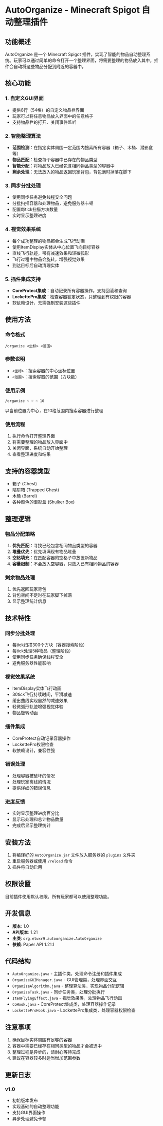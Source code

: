 # AutoOrganize - Minecraft Spigot 自动整理插件

## 功能概述

AutoOrganize 是一个 Minecraft Spigot 插件，实现了智能的物品自动整理系统。玩家可以通过简单的命令打开一个整理界面，将需要整理的物品放入其中，插件会自动将这些物品分配到附近的容器中。

## 核心功能

### 1. 自定义GUI界面
- 提供6行（54格）的自定义物品栏界面
- 玩家可以将任意物品放入界面中的任意格子
- 支持物品栏的打开、关闭事件监听

### 2. 智能整理算法
- **范围检测**：在指定实体周围一定范围内搜索所有容器（箱子、木桶、潜影盒等）
- **物品匹配**：检查每个容器中已存在的物品类型
- **智能分配**：将物品放入已经包含相同物品类型的容器中
- **剩余处理**：无法放入的物品返回玩家背包，背包满时掉落在脚下

### 3. 同步分批处理
- 使用同步任务避免线程安全问题
- 分批扫描容器和处理物品，避免服务器卡顿
- 配置每tick扫描方块数量
- 实时显示整理进度

### 4. 视觉效果系统
- 每个成功整理的物品都会生成飞行动画
- 使用ItemDisplay实体从中心位置飞向目标容器
- 直线飞行轨迹，带有减速效果和轻微弧形
- 飞行过程中物品会旋转，增强视觉效果
- 到达目标后自动清理实体

### 5. 插件集成支持
- **CoreProtect集成**：自动记录所有容器操作，支持回滚和查询
- **LockettePro集成**：检查容器锁定状态，只整理到有权限的容器
- 软依赖设计，无需强制安装这些插件

## 使用方法

### 命令格式
```
/organize <坐标> <范围>
```

### 参数说明
- `<坐标>`：搜索容器的中心坐标位置
- `<范围>`：搜索容器的范围（方块数）

### 使用示例
```
/organize ~ ~ ~ 10
```
以当前位置为中心，在10格范围内搜索容器进行整理

### 使用流程
1. 执行命令打开整理界面
2. 将需要整理的物品放入界面中
3. 关闭界面，系统自动开始整理
4. 查看整理进度和结果

## 支持的容器类型

- 箱子 (Chest)
- 陷阱箱 (Trapped Chest)  
- 木桶 (Barrel)
- 各种颜色的潜影盒 (Shulker Box)

## 整理逻辑

### 物品分配策略
1. **优先匹配**：寻找已经包含相同物品类型的容器
2. **堆叠优先**：优先填满现有物品堆叠
3. **空格填充**：在匹配容器的空格子中放置新物品
4. **容量限制**：不会放入空容器，只放入已有相同物品的容器

### 剩余物品处理
1. 优先返回玩家背包
2. 背包空间不足时在玩家脚下掉落
3. 显示整理统计信息

## 技术特性

### 同步分批处理
- 每tick扫描300个方块（容器搜索阶段）
- 每tick处理5种物品（整理阶段）
- 使用同步任务确保线程安全
- 避免服务器性能影响

### 视觉效果系统
- ItemDisplay实体飞行动画
- 30tick飞行持续时间，平滑减速
- 缓出曲线实现自然的减速效果
- 轻微弧形轨迹增强视觉体验
- 物品旋转动画

### 插件集成
- CoreProtect自动记录容器操作
- LockettePro权限检查
- 软依赖设计，兼容性强

### 错误处理
- 处理容器被破坏的情况
- 处理玩家离线的情况
- 提供详细的错误信息

### 进度反馈
- 实时显示整理进度百分比
- 显示已处理和总计物品数量
- 完成后显示整理统计

## 安装方法

1. 将编译好的 `AutoOrganize.jar` 文件放入服务器的 `plugins` 文件夹
2. 重启服务器或使用 `/reload` 命令
3. 插件将自动启用

## 权限设置

目前插件使用默认权限，所有玩家都可以使用整理功能。

## 开发信息

- **版本**: 1.0
- **API版本**: 1.21
- **主类**: `org.etwxr9.autoorganize.AutoOrganize`
- **依赖**: Paper API 1.21.1

## 代码结构

- `AutoOrganize.java` - 主插件类，处理命令注册和插件集成
- `OrganizeGUIManager.java` - GUI管理类，处理界面交互
- `OrganizeAlgorithm.java` - 整理算法类，实现物品分配逻辑
- `OrganizeTask.java` - 同步任务类，处理分批执行
- `ItemFlyingEffect.java` - 视觉效果类，处理物品飞行动画
- `CoHook.java` - CoreProtect集成类，处理容器操作记录
- `LocketteProHook.java` - LockettePro集成类，处理容器权限检查

## 注意事项

1. 确保目标实体周围有足够的容器
2. 容器中需要已经存在相同类型的物品才会被选中
3. 整理过程是异步的，请耐心等待完成
4. 建议在容器较多时适当增加范围参数

## 更新日志

### v1.0
- 初始版本发布
- 实现基础的自动整理功能
- 支持GUI界面操作
- 异步处理避免卡顿
